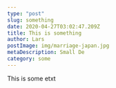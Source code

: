 ```yaml
---
type: "post"
slug: something
date: 2020-04-27T03:02:47.209Z
title: This is something
author: Lars
postImage: img/marriage-japan.jpg
metaDescription: Small De
category: some
---
```

This is some etxt
